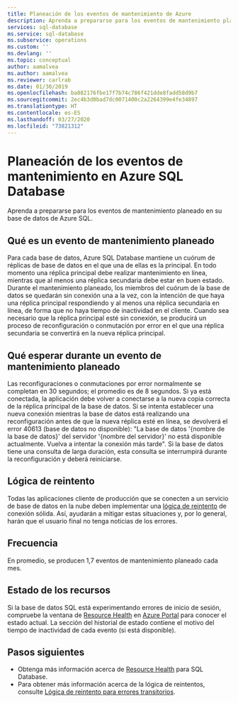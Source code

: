 ```yaml
---
title: Planeación de los eventos de mantenimiento de Azure
description: Aprenda a prepararse para los eventos de mantenimiento planeado en su base de datos de Azure SQL.
services: sql-database
ms.service: sql-database
ms.subservice: operations
ms.custom: ''
ms.devlang: ''
ms.topic: conceptual
author: aamalvea
ms.author: aamalvea
ms.reviewer: carlrab
ms.date: 01/30/2019
ms.openlocfilehash: ba882176fbe17f7b74c786f421dde8fadd58d9b7
ms.sourcegitcommit: 2ec4b3d0bad7dc0071400c2a2264399e4fe34897
ms.translationtype: HT
ms.contentlocale: es-ES
ms.lasthandoff: 03/27/2020
ms.locfileid: "73821312"
---
```

# <a name="planning-for-azure-maintenance-events-in-azure-sql-database"></a>Planeación de los eventos de mantenimiento en Azure SQL Database

Aprenda a prepararse para los eventos de mantenimiento planeado en su base de datos de Azure SQL.

## <a name="what-is-a-planned-maintenance-event"></a>Qué es un evento de mantenimiento planeado

Para cada base de datos, Azure SQL Database mantiene un cuórum de réplicas de base de datos en el que una de ellas es la principal. En todo momento una réplica principal debe realizar mantenimiento en línea, mientras que al menos una réplica secundaria debe estar en buen estado. Durante el mantenimiento planeado, los miembros del cuórum de la base de datos se quedarán sin conexión una a la vez, con la intención de que haya una réplica principal respondiendo y al menos una réplica secundaria en línea, de forma que no haya tiempo de inactividad en el cliente. Cuando sea necesario que la réplica principal esté sin conexión, se producirá un proceso de reconfiguración o conmutación por error en el que una réplica secundaria se convertirá en la nueva réplica principal.  

## <a name="what-to-expect-during-a-planned-maintenance-event"></a>Qué esperar durante un evento de mantenimiento planeado

Las reconfiguraciones o conmutaciones por error normalmente se completan en 30 segundos; el promedio es de 8 segundos. Si ya está conectada, la aplicación debe volver a conectarse a la nueva copia correcta de la réplica principal de la base de datos. Si se intenta establecer una nueva conexión mientras la base de datos está realizando una reconfiguración antes de que la nueva réplica esté en línea, se devolverá el error 40613 (base de datos no disponible): "La base de datos '{nombre de la base de datos}' del servidor '{nombre del servidor}' no está disponible actualmente. Vuelva a intentar la conexión más tarde". Si la base de datos tiene una consulta de larga duración, esta consulta se interrumpirá durante la reconfiguración y deberá reiniciarse.

## <a name="retry-logic"></a>Lógica de reintento

Todas las aplicaciones cliente de producción que se conecten a un servicio de base de datos en la nube deben implementar una [lógica de reintento](sql-database-connectivity-issues.md#retry-logic-for-transient-errors) de conexión sólida. Así, ayudarán a mitigar estas situaciones y, por lo general, harán que el usuario final no tenga noticias de los errores.

## <a name="frequency"></a>Frecuencia

En promedio, se producen 1,7 eventos de mantenimiento planeado cada mes.

## <a name="resource-health"></a>Estado de los recursos

Si la base de datos SQL está experimentando errores de inicio de sesión, compruebe la ventana de [Resource Health](../service-health/resource-health-overview.md#get-started) en [Azure Portal](https://portal.azure.com) para conocer el estado actual. La sección del historial de estado contiene el motivo del tiempo de inactividad de cada evento (si está disponible).


## <a name="next-steps"></a>Pasos siguientes

- Obtenga más información acerca de [Resource Health](sql-database-resource-health.md) para SQL Database.
- Para obtener más información acerca de la lógica de reintentos, consulte [Lógica de reintento para errores transitorios](sql-database-connectivity-issues.md#retry-logic-for-transient-errors).
